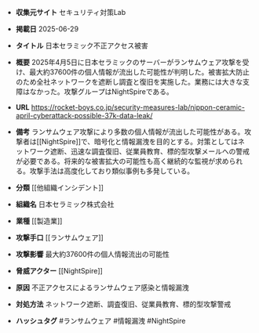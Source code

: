 - **収集元サイト**
セキュリティ対策Lab

- **掲載日**
2025-06-29

- **タイトル**
日本セラミック不正アクセス被害

- **概要**
2025年4月5日に日本セラミックのサーバーがランサムウェア攻撃を受け、最大約37600件の個人情報が流出した可能性が判明した。被害拡大防止のため全社ネットワークを遮断し調査と復旧を実施した。業務には大きな支障はなかった。攻撃グループはNightSpireである。

- **URL**
https://rocket-boys.co.jp/security-measures-lab/nippon-ceramic-april-cyberattack-possible-37k-data-leak/

- **備考**
ランサムウェア攻撃により多数の個人情報が流出した可能性がある。攻撃者は[[NightSpire]]で、暗号化と情報漏洩を目的とする。対策としてはネットワーク遮断、迅速な調査復旧、従業員教育、標的型攻撃メールへの警戒が必要である。将来的な被害拡大の可能性も高く継続的な監視が求められる。攻撃手法は高度化しており類似事例も多発している。

- **分類**
[[他組織インシデント]]

- **組織名**
日本セラミック株式会社

- **業種**
[[製造業]]

- **攻撃手口**
[[ランサムウェア]]

- **攻撃影響**
最大約37600件の個人情報流出の可能性

- **脅威アクター**
[[NightSpire]]

- **原因**
不正アクセスによるランサムウェア感染と情報漏洩

- **対処方法**
ネットワーク遮断、調査復旧、従業員教育、標的型攻撃警戒

- **ハッシュタグ**
#ランサムウェア #情報漏洩 #NightSpire
